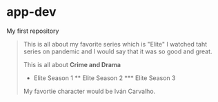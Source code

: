 # app-dev
My first repository

> This is all about my favorite series which is "Elite" I watched taht series on pandemic and I would say that it was so good and great. 
>
> This is all about **Crime and Drama**
>
> * Elite Season 1
> ** Elite Season 2
> *** Elite Season 3
>
> My favortie character would be  Iván Carvalho. 

